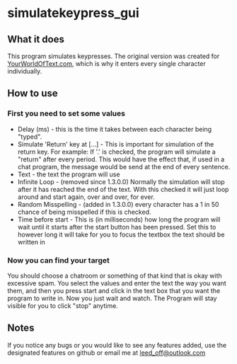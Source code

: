 # simulatekeypress_gui
## What it does
This program simulates keypresses. The original version was created for [YourWorldOfText.com](http://www.yourworldoftext.com/), which is why it enters every single character individually.
## How to use
### First you need to set some values
* Delay (ms) - this is the time it takes between each character being "typed".
* Simulate 'Return' key at [...] - This is important for simulation of the return key. For example: If '.' is checked, the program will simulate a "return" after every period. This would have the effect that, if used in a chat program, the message would be send at the end of every sentence.
* Text - the text the program will use
* Infinite Loop - (removed since 1.3.0.0) Normally the simulation will stop after it has reached the end of the text. With this checked it will just loop around and start again, over and over, for ever.
* Random Misspelling - (added in 1.3.0.0) every character has a 1 in 50 chance of being misspelled if this is checked.
* Time before start - This is (in milliseconds) how long the program will wait until it starts after the start button has been pressed. Set this to however long it will take for you to focus the textbox the text should be written in
### Now you can find your target
You should choose a chatroom or something of that kind that is okay with excessive spam. You select the values and enter the text the way you want them, and then you press start and click in the text box that you want the program to write in. Now you just wait and watch. The Program will stay visible for you to click "stop" anytime.
## Notes
If you notice any bugs or you would like to see any features added, use the designated features on github or email me at leed_off@outlook.com